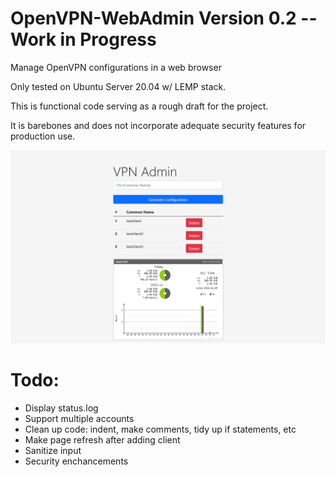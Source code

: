 # OpenVPN-WebAdmin Version 0.2 -- Work in Progress
Manage OpenVPN configurations in a web browser

Only tested on Ubuntu Server 20.04 w/ LEMP stack.

This is functional code serving as a rough draft for the project. 

It is barebones and does not incorporate adequate security features for production use. 

![Picture of Webadmin](vpnadmin.png)
# Todo: 
* Display status.log
* Support multiple accounts
* Clean up code: indent, make comments, tidy up if statements, etc
* Make page refresh after adding client
* Sanitize input
* Security enchancements
